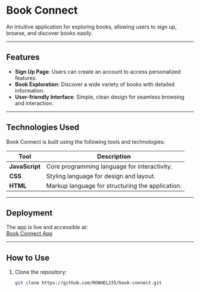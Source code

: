 # Book Connect

An intuitive application for exploring books, allowing users to sign up, browse, and discover books easily.

---

## Features

- **Sign Up Page**: Users can create an account to access personalized features.
- **Book Exploration**: Discover a wide variety of books with detailed information.
- **User-friendly Interface**: Simple, clean design for seamless browsing and interaction.

---

## Technologies Used

Book Connect is built using the following tools and technologies:

| **Tool**            | **Description**                                              |
|----------------------|--------------------------------------------------------------|
| **JavaScript**      | Core programming language for interactivity.                  |
| **CSS**             | Styling language for design and layout.                       |
| **HTML**            | Markup language for structuring the application.              |

---

## Deployment

The app is live and accessible at:  
[Book Connect App](https://book-connect-phi.vercel.app)

---

## How to Use

1. Clone the repository:
   ```bash
   git clone https://github.com/RONHEL235/book-connect.git
